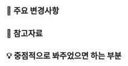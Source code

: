 ## 📍 주요 변경사항
<!-- 구현 내용 및 작업 했던 내역 -->
<!-- 작업 내용을 이미지나 gif로 첨부해도 좋습니다 -->

## 🔗 참고자료
<!-- 디자인 시안 링크 또는 레퍼런스 등 참고할만한 자료 -->


## 💡 중점적으로 봐주었으면 하는 부분
<!-- PR을 볼 때 주의깊게 봐야하거나 말하고 싶은 점 -->
